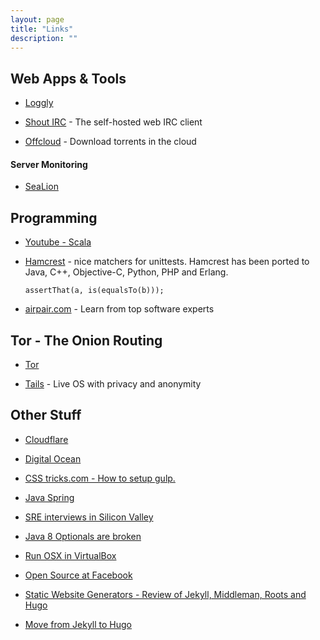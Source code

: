 ```yaml
---
layout: page
title: "Links"
description: ""
---
```






## Web Apps &amp; Tools

* [Loggly](http://loggly.com)

* [Shout IRC](http://shout-irc.com/) - The self-hosted web IRC client

* [Offcloud](https://offcloud.com/) - Download torrents in the cloud


#### Server Monitoring 

* [SeaLion](https://sealion.com/)



## Programming

* [Youtube - Scala](https://www.youtube.com/watch?v=DzFt0YkZo8M)

* [Hamcrest](https://code.google.com/p/hamcrest/) - nice matchers for unittests.
   Hamcrest has been ported to Java, C++, Objective-C, Python, PHP and Erlang.

  ``` assertThat(a, is(equalsTo(b))); ``` 


* [airpair.com](https://www.airpair.com/software-experts) - Learn from top software experts


## Tor - The Onion Routing

* [Tor](https://www.torproject.org/)

* [Tails](https://tails.boum.org/) - Live OS with privacy and anonymity







## Other Stuff

 
* [Cloudflare](https://www.cloudflare.com)
* [Digital Ocean](https://www.digitalocean.com)
 
 
* [CSS tricks.com - How to setup gulp.](https://css-tricks.com/gulp-for-beginners/) 

* [Java Spring](http://www.tutorialspoint.com/spring/index.htm)


* [SRE interviews in Silicon Valley](http://blog.marc-seeger.de/2015/05/01/sre-interviews-in-silicon-valley/)

* [Java 8 Optionals are broken](https://developer.atlassian.com/blog/2015/08/optional-broken/)

* [Run OSX in VirtualBox](http://www.macbreaker.com/2015/01/virtualbox-yosemite-zone.html)

* [Open Source at Facebook](https://code.facebook.com/posts/463284987129903/oscon-2015-how-facebook-open-sources-at-scale/)

* [Static Website Generators - Review of Jekyll, Middleman, Roots and Hugo](https://www.smashingmagazine.com/2015/11/static-website-generators-jekyll-middleman-roots-hugo-review/)

* [Move from Jekyll to Hugo](https://gohugo.io/tutorials/migrate-from-jekyll/)
